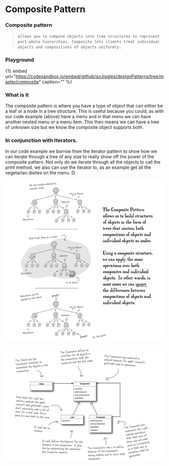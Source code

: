 # Composite Pattern

### Composite pattern

> `allows you to compose objects into tree structures to represent part-whole hierarchies. Composite lets clients treat individual objects and compositions of objects uniformly.`

### Playground

{% embed url="https://codesandbox.io/embed/github/sirJiggles/designPatterns/tree/master/composite" caption="" %}

### What is it

The composite pattern is where you have a type of object that can either be a leaf or a node in a tree structure. This is useful because you could, as with our code example \(above\) have a menu and in that menu we can have another nested menu or a menu item. This then means we can have a tree of unknown size but we know the composite object supports both.

### In conjunction with Iterators.

In our code example we borrow from the iterator pattern to show how we can iterate through a tree of any size to really show off the power of the composite pattern. Not only do we iterate through all the objects to call the print method, we also can use the iterator to, as an example get all the vegetarian dishes on the menu :D



![](.gitbook/assets/screenshot-2019-10-05-at-17.28.57.png)

![](.gitbook/assets/screenshot-2019-10-05-at-17.28.31.png)

